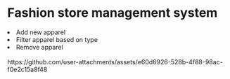 <h1>Fashion store management system</h1>
<li>Add new apparel</li>
<li>Filter apparel based on type</li>
<li>Remove apparel</li>
<br/>
https://github.com/user-attachments/assets/e60d6926-528b-4f88-98ac-f0e2c15a8f48
